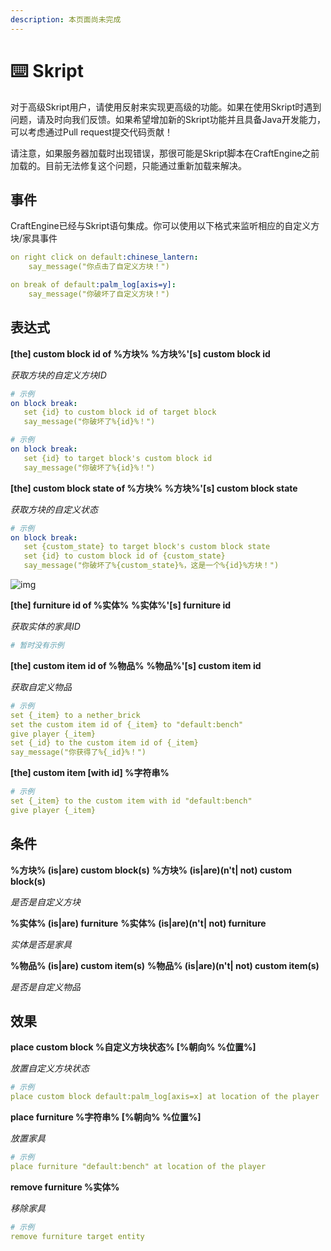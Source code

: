 ```yaml
---
description: 本页面尚未完成
---
```


# ⌨️ Skript

对于高级Skript用户，请使用反射来实现更高级的功能。如果在使用Skript时遇到问题，请及时向我们反馈。如果希望增加新的Skript功能并且具备Java开发能力，可以考虑通过Pull request提交代码贡献！

请注意，如果服务器加载时出现错误，那很可能是Skript脚本在CraftEngine之前加载的。目前无法修复这个问题，只能通过重新加载来解决。

## 事件

CraftEngine已经与Skript语句集成。你可以使用以下格式来监听相应的自定义方块/家具事件

```yaml
on right click on default:chinese_lantern:
    say_message("你点击了自定义方块！")
```

```yaml
on break of default:palm_log[axis=y]:
    say_message("你破坏了自定义方块！")
```

## 表达式

**[the] custom block id of %方块%**
**%方块%'[s] custom block id**

*获取方块的自定义方块ID*

```yaml
# 示例
on block break:
   set {id} to custom block id of target block
   say_message("你破坏了%{id}%！")
```

```yaml
# 示例
on block break:
   set {id} to target block's custom block id
   say_message("你破坏了%{id}%！")
```

**[the] custom block state of %方块%**
**%方块%'[s] custom block state**

*获取方块的自定义状态*

```yaml
# 示例
on block break:
   set {custom_state} to target block's custom block state
   set {id} to custom block id of {custom_state}
   say_message("你破坏了%{custom_state}%，这是一个%{id}%方块！")
```

![img](https://mo-mi.gitbook.io/xiaomomi-plugins/~gitbook/image?url=https%3A%2F%2F1836335287-files.gitbook.io%2F%7E%2Ffiles%2Fv0%2Fb%2Fgitbook-x-prod.appspot.com%2Fo%2Fspaces%252FOgvQ1fEJPROp7131PPlK%252Fuploads%252FY5CQfTc3ASBZASEdJxVz%252Fimage.png%3Falt%3Dmedia%26token%3D7d12dcf4-7b97-4ac7-ba77-9bedc90ecb55&width=768&dpr=4&quality=100&sign=1e173134&sv=2)

**[the] furniture id of %实体%**
**%实体%'[s] furniture id**

*获取实体的家具ID*

```yaml
# 暂时没有示例
```

**[the] custom item id of %物品%**
**%物品%'[s] custom item id**

*获取自定义物品*

```yaml
# 示例
set {_item} to a nether_brick
set the custom item id of {_item} to "default:bench"
give player {_item}
set {_id} to the custom item id of {_item}
say_message("你获得了%{_id}%！")
```

**[the] custom item [with id] %字符串%**

```yaml
# 示例
set {_item} to the custom item with id "default:bench"
give player {_item}
```

## 条件

**%方块% (is|are) custom block(s)**
**%方块% (is|are)(n't| not) custom block(s)**

*是否是自定义方块*

**%实体% (is|are) furniture**
**%实体% (is|are)(n't| not) furniture**

*实体是否是家具*

**%物品% (is|are) custom item(s)**
**%物品% (is|are)(n't| not) custom item(s)**

*是否是自定义物品*

## 效果

**place custom block %自定义方块状态% [%朝向% %位置%]**

*放置自定义方块状态*

```yaml
# 示例
place custom block default:palm_log[axis=x] at location of the player
```

**place furniture %字符串% [%朝向% %位置%]**

*放置家具*

```yaml
# 示例
place furniture "default:bench" at location of the player
```

**remove furniture %实体%**

*移除家具*

```yaml
# 示例
remove furniture target entity
```
